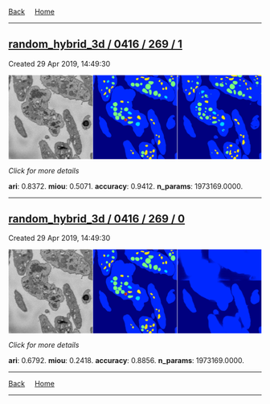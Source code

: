 
[Back](..)&nbsp;&nbsp;&nbsp;&nbsp;&nbsp;[Home](https://leapmanlab.github.io/snapshots)

---

<div class="summary"><a href="1"><h2>random_hybrid_3d / 0416 / 269 / 1</h2></a><p>Created 29 Apr 2019, 14:49:30
</p><a href="1"><img src="1/media/summary.png" align="center"></a><p>
<i>Click for more details</i>
</p></div>

**ari**: 0.8372. **miou**: 0.5071. **accuracy**: 0.9412. **n_params**: 1973169.0000. 

---

<div class="summary"><a href="0"><h2>random_hybrid_3d / 0416 / 269 / 0</h2></a><p>Created 29 Apr 2019, 14:49:30
</p><a href="0"><img src="0/media/summary.png" align="center"></a><p>
<i>Click for more details</i>
</p></div>

**ari**: 0.6792. **miou**: 0.2418. **accuracy**: 0.8856. **n_params**: 1973169.0000. 

---

[Back](..)&nbsp;&nbsp;&nbsp;&nbsp;&nbsp;[Home](https://leapmanlab.github.io/snapshots)

---
